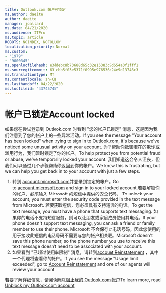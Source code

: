 ```yaml
---
title: Outlook.com 帐户已锁定
ms.author: daeite
author: daeite
manager: joallard
ms.date: 04/21/2020
ms.audience: ITPro
ms.topic: article
ROBOTS: NOINDEX, NOFOLLOW
localization_priority: Normal
ms.custom:
- "1979"
- "9000345"
ms.openlocfilehash: e3ddebc8b73688d65c32e15383c7d654a3f1fff1
ms.sourcegitcommit: 631cbb5f03e5371f0995e976536d24e9d13746c3
ms.translationtype: MT
ms.contentlocale: zh-CN
ms.lasthandoff: 04/22/2020
ms.locfileid: "43745745"
---
```

# <a name="account-locked"></a><span data-ttu-id="a0751-102">帐户已锁定</span><span class="sxs-lookup"><span data-stu-id="a0751-102">Account locked</span></span>

<span data-ttu-id="a0751-103">如果您在尝试登录到 Outlook.com 时看到 "您的帐户已锁定" 消息，这是因为我们注意到了您的帐户上的一些异常活动。</span><span class="sxs-lookup"><span data-stu-id="a0751-103">If you see the message "Your account has been locked" when trying to sign in to Outlook.com, it's because we've noticed some unusual activity on your account.</span></span> <span data-ttu-id="a0751-104">为了帮助你抵御潜在的欺诈或滥用行为，我们暂时锁定了你的帐户。</span><span class="sxs-lookup"><span data-stu-id="a0751-104">To help protect you from potential fraud or abuse, we've temporarily locked your account.</span></span> <span data-ttu-id="a0751-105">我们知道这会令人沮丧，但我们可以通过几个步骤帮助你返回到你的帐户。</span><span class="sxs-lookup"><span data-stu-id="a0751-105">We know this is frustrating, but we can help you get back in to your account with just a few steps.</span></span>

1. <span data-ttu-id="a0751-106">转到 [account.microsoft.com](https://go.microsoft.com/fwlink/?linkid=2090484)并登录到锁定的帐户。</span><span class="sxs-lookup"><span data-stu-id="a0751-106">Go to [account.microsoft.com](https://go.microsoft.com/fwlink/?linkid=2090484) and sign in to your locked account.</span></span><span data-ttu-id="a0751-107">若要解锁你的帐户，必须输入 Microsoft 的短信中提供的安全代码。</span><span class="sxs-lookup"><span data-stu-id="a0751-107"> To unlock your account, you must enter the security code provided in the text message from Microsoft.</span></span> <span data-ttu-id="a0751-108">若要获取短信，您必须具有支持短信的电话。</span><span class="sxs-lookup"><span data-stu-id="a0751-108">To get the text message, you must have a phone that supports text messaging.</span></span> <span data-ttu-id="a0751-109">如果你的电话不支持短信服务，则可以让朋友或家庭成员使用其电话。</span><span class="sxs-lookup"><span data-stu-id="a0751-109">If your phone doesn't support text messaging, you can ask a friend or family member to use their phone.</span></span> <span data-ttu-id="a0751-110">Microsoft 不会保存此电话号码，因此您使用的用于接收此短信的电话号码不需要与您的帐户相关联。</span><span class="sxs-lookup"><span data-stu-id="a0751-110">Microsoft doesn't save this phone number, so the phone number you use to receive this text message doesn't need to be associated with your account.</span></span>
2. <span data-ttu-id="a0751-111">如果看到 "已超过使用率限制" 消息，请转到[account Reinstatement](https://go.microsoft.com/fwlink/?linkid=2090483) ，其中一个代理将查看你的帐户。</span><span class="sxs-lookup"><span data-stu-id="a0751-111">If you see the message "Usage limit exceeded", go to [Account Reinstatement](https://go.microsoft.com/fwlink/?linkid=2090483) and one of our agents will review your account.</span></span>

<span data-ttu-id="a0751-112">若要了解详细信息，请阅读[解除阻止我的 Outlook.com 帐户](https://support.office.com/article/f4ad2701-d166-4d8b-8a6a-9af2a1f8a4c4?wt.mc_id=Office_Outlook_com_Alchemy)</span><span class="sxs-lookup"><span data-stu-id="a0751-112">To learn more, read [Unblock my Outlook.com account](https://support.office.com/article/f4ad2701-d166-4d8b-8a6a-9af2a1f8a4c4?wt.mc_id=Office_Outlook_com_Alchemy)</span></span> 